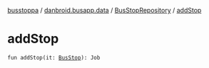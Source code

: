 [busstoppa](../../index.md) / [danbroid.busapp.data](../index.md) / [BusStopRepository](index.md) / [addStop](./add-stop.md)

# addStop

`fun addStop(it: `[`BusStop`](../-bus-stop/index.md)`): Job`